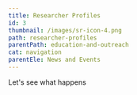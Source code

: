 ```yaml
---
title: Researcher Profiles
id: 3
thumbnail: /images/sr-icon-4.png
path: researcher-profiles
parentPath: education-and-outreach
cat: navigation
parentEle: News and Events
---
```

Let's see what happens
